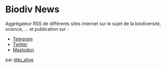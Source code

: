 # Biodiv News

Aggrégateur RSS de différents sites internet sur le sujet de la biodiversité, science, ... et publication sur : 

 * [Telegram](https://t.me/biodiv_news)
 * [Twitter](https://twitter.com/Biodiv_News)
 * [Mastodon](https://piaille.fr/@Biodiv_News)
 
 par [@bi_alive](https://twitter.com/bi_alive)
